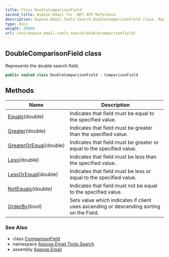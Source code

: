 ```yaml
---
title: Class DoubleComparisonField
second_title: Aspose.Email for .NET API Reference
description: Aspose.Email.Tools.Search.DoubleComparisonField class. Represents the double search field
type: docs
weight: 20860
url: /net/aspose.email.tools.search/doublecomparisonfield/
---
```

## DoubleComparisonField class

Represents the double search field.

```csharp
public sealed class DoubleComparisonField : ComparisonField
```

## Methods

| Name | Description |
| --- | --- |
| [Equals](../../aspose.email.tools.search/doublecomparisonfield/equals/#equals)(double) | Indicates that field must be equal to the specified value. |
| [Greater](../../aspose.email.tools.search/doublecomparisonfield/greater/)(double) | Indicates that field must be greater than the specified value. |
| [GreaterOrEqual](../../aspose.email.tools.search/doublecomparisonfield/greaterorequal/)(double) | Indicates that field must be greater or equal to the specified value. |
| [Less](../../aspose.email.tools.search/doublecomparisonfield/less/)(double) | Indicates that field must be less than the specified value. |
| [LessOrEqual](../../aspose.email.tools.search/doublecomparisonfield/lessorequal/)(double) | Indicates that field must be less or equal to the specified value. |
| [NotEquals](../../aspose.email.tools.search/doublecomparisonfield/notequals/)(double) | Indicates that field must not be equal to the specified value. |
| [OrderBy](../../aspose.email.tools.search/comparisonfield/orderby/)(bool) | Sets value which indicates if client uses ascending or descending sorting on the Field. |

### See Also

* class [ComparisonField](../comparisonfield/)
* namespace [Aspose.Email.Tools.Search](../../aspose.email.tools.search/)
* assembly [Aspose.Email](../../)


